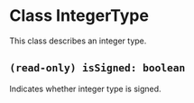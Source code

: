 # Class IntegerType

This class describes an integer type.

## `(read-only) isSigned: boolean`

Indicates whether integer type is signed.
